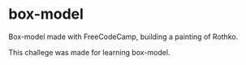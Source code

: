 # box-model
Box-model made with FreeCodeCamp, building a painting of Rothko.

This challege was made for learning box-model.
